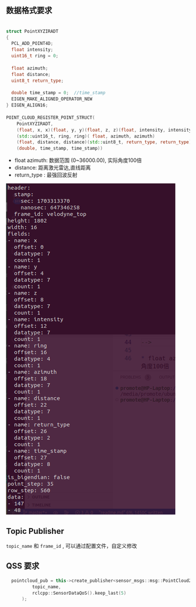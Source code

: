 ##  数据格式要求

```cpp

struct PointXYZIRADT
{
  PCL_ADD_POINT4D;
  float intensity;
  uint16_t ring = 0;

  float azimuth;
  float distance;
  uint8_t return_type;

  double time_stamp = 0;  //time_stamp
  EIGEN_MAKE_ALIGNED_OPERATOR_NEW
} EIGEN_ALIGN16;

POINT_CLOUD_REGISTER_POINT_STRUCT(
    PointXYZIRADT,
    (float, x, x)(float, y, y)(float, z, z)(float, intensity, intensity)
    (std::uint16_t, ring, ring)( float, azimuth, azimuth)
    (float, distance, distance)(std::uint8_t, return_type, return_type)
    (double, time_stamp, time_stamp))

```
<!--
``` cpp
struct PointXYZIRADT
{
  float x;
  float y;
  float z;

  float intensity;
  uint16_t ring = 0;

  float azimuth;
  float distance;
  uint8_t return_type;

  double time_stamp = 0;  //time_stamp
};
```
-->

* float azimuth: 数据范围 (0~36000.00), 实际角度100倍
* distance:   距离激光雷达,直线距离
* return_type : 最强回波反射
 
![image](lidar_type.png)

## Topic Publisher

`topic_name` 和 `frame_id` , 可以通过配置文件，自定义修改


## QSS 要求

```cpp
  pointcloud_pub = this->create_publisher<sensor_msgs::msg::PointCloud2>(
          topic_name, 
          rclcpp::SensorDataQoS().keep_last(5)
      );
```

<!--
pointcloud_pub = this->create_publisher<sensor_msgs::msg::PointCloud2>(pointcloud_topic, 10);
+  // pub_ = node_ptr_->create_publisher<sensor_msgs::msg::PointCloud2>(ros_send_topic, 100);
+  pub_ = node_ptr_->create_publisher<sensor_msgs::msg::PointCloud2>(ros_send_topic, 
+                                                  rclcpp::SensorDataQoS().keep_last(5));
-->
